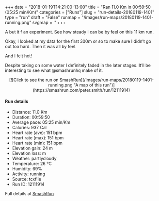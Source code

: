 +++
date = "2018-01-19T14:21:00-13:00"
title = "Ran 11.0 Km in 00:59:50 (05:25 min/Km)"
categories = ["Runs"]
slug = "run-details-20180119-1401"
type = "run"
draft = "False"
runmap = "/images/run-maps/20180119-1401-running.png"
svgmap = '<polyline points="0 56, 1 60, 2 60, 6 56, 11 51, 18 48, 24 50, 27 47, 27 45, 30 44, 30 44, 31 44, 44 46, 51 51, 56 55, 60 56, 63 56, 66 57, 78 54, 80 52, 83 52, 89 53, 92 54, 96 53, 99 50, 100 48, 98 44, 97 40, 98 44, 100 48, 98 51, 94 53, 92 54, 89 53, 83 51, 79 53, 75 55, 68 56, 62 56, 55 54, 47 47, 44 46, 41 45, 32 45, 27 45, 26 47, 23 49, 19 47, 14 49, 10 51, 5 55">'
+++

A but it f an experiment. See how steady I can be by feel on this 11 km run. 

Okay, I looked at my data for the first 300m or so to make sure I didn’t go out too hard. Then it was all by feel. 

And I felt hot!

Despite taking on some water I definitely faded in the later stages. It’ll be interesting to see what @smashrunhq make of it. 

<!--more-->

<center>
[![Click to see the run on SmashRun](/images/run-maps/20180119-1401-running.png "A map of this run")](https://smashrun.com/peter.smith/run/12111914)
</center>

#### Run details

* Distance: 11.0 Km
* Duration: 00:59:50
* Average pace: 05:25 min/Km
* Calories: 937 Cal
* Heart rate (ave): 151 bpm
* Heart rate (max): 151 bpm
* Heart rate (min): 151 bpm
* Elevation gain: 24 m
* Elevation loss:  m
* Weather: partlycloudy
* Temperature: 26 &deg;C
* Humidity: 69%
* Activity: running
* Source: tcxfile
* Run ID: 12111914

Full details at [SmashRun](https://smashrun.com/peter.smith/run/12111914)